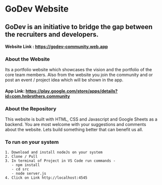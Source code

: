 # GoDev Website

## GoDev is an initiative to bridge the gap between the recruiters and developers.

#### Website Link : https://godev-community.web.app

### About the Website
Its a portfolio website which showcases the vision and the portfolio of the core team members. Also from the website you join the community and or post an event / project idea which will be shown in the app.
#### App Link: https://play.google.com/store/apps/details?id=com.hnbrothers.community

### About the Repository
This website is built with HTML, CSS and Javascript and Google Sheets as a backend. You are most welcome with your suggestions and comments about the website. Lets build something better that can benefit us all.

### To run on your system

```
1. Download and install nodeJs on your system 
2. Clone / Pull 
3. In terminal of Project in VS Code run commands -
   - npm install
   - cd src
   - node server.js
4. Click on Link http://localhost:4545
```

